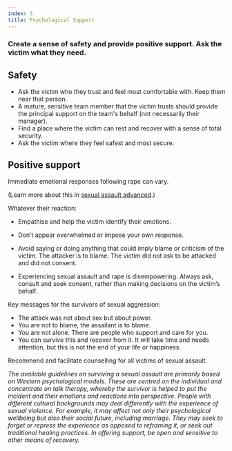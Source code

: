 ```yaml
---
index: 3
title: Psychological Support
---
```

### Create a sense of safety and provide positive support. Ask the victim what they need. 

## Safety

* 	 Ask the victim who they trust and feel most comfortable with. Keep them near that person. 
*	A mature, sensitive team member that the victim trusts should provide the principal support on the team's behalf (not necessarily their manager).
*	Find a place where the victim can rest and recover with a sense of total security. 
*	Ask the victim where they feel safest and most secure.

## Positive support

Immediate emotional responses following rape can vary.

(Learn more about this in [sexual assault advanced](umbrella://incident-response/sexual-assault/advanced).)

Whatever their reaction:

*	Empathise and help the victim identify their emotions. 
* 	Don’t appear overwhelmed or impose your own response.
*	Avoid saying or doing anything that could imply blame or criticism of the
victim. The attacker is to blame. The victim did not ask to be attacked and did not consent.

*	Experiencing sexual assault and rape is disempowering. Always ask, consult and seek consent, rather than
making decisions on the victim’s behalf.

Key messages for the survivors of sexual aggression:

* The attack was not about sex but about power.
* You are not to blame, the assailant is to blame.
* You are not alone. There are people who support and care for you.
* You can survive this and recover from it. It will take time and needs attention, but this is not the end of your life or happiness.

Recommend and facilitate counselling for all victims of sexual assault.

*The available guidelines on surviving a sexual assault are primarily based
on Western psychological models. These are centred on the individual and
concentrate on talk therapy, whereby the survivor is helped to put the incident
and their emotions and reactions into perspective. People with different
cultural backgrounds may deal differently with the experience of sexual
violence. For example, it may affect not only their psychological wellbeing but
also their social future, including marriage. They may seek to forget or repress
the experience as opposed to reframing it, or seek out traditional healing
practices. In offering support, be open and sensitive to other
means of recovery.*